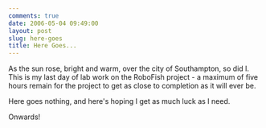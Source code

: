 ```yaml
---
comments: true
date: 2006-05-04 09:49:00
layout: post
slug: here-goes
title: Here Goes...
---
```


As the sun rose, bright and warm, over the city of Southampton, so did I.  This is my last day of lab work on the RoboFish project - a maximum of five hours remain for the project to get as close to completion as it will ever be.  

Here goes nothing, and here's hoping I get as much luck as I need.  

Onwards!  


